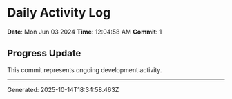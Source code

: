 # Daily Activity Log

**Date**: Mon Jun 03 2024
**Time**: 12:04:58 AM
**Commit**: 1

## Progress Update

This commit represents ongoing development activity.

---
Generated: 2025-10-14T18:34:58.463Z
